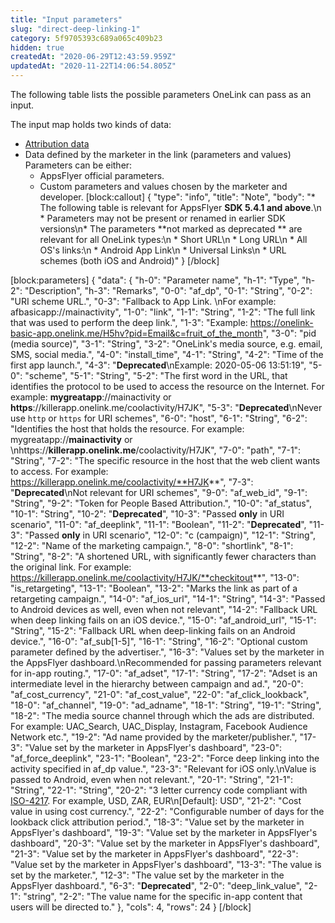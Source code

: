 ```yaml
---
title: "Input parameters"
slug: "direct-deep-linking-1"
category: 5f9705393c689a065c409b23
hidden: true
createdAt: "2020-06-29T12:43:59.959Z"
updatedAt: "2020-11-22T14:06:54.805Z"
---
```

The following table lists the possible parameters OneLink can pass as an input.

The  input map holds two kinds of data:
* [Attribution data](https://support.appsflyer.com/hc/en-us/articles/207447163#attribution-link-parameters)
* Data defined by the marketer in the link (parameters and values)
Parameters can be either:
   * AppsFlyer official parameters.
   * Custom parameters and values chosen by the marketer and developer.
[block:callout]
{
  "type": "info",
  "title": "Note",
  "body": "* The following table is relevant for AppsFlyer **SDK 5.4.1 and above**.\n   * Parameters may not be present or renamed in earlier SDK versions\n* The parameters **not marked as deprecated ** are relevant for all OneLink types:\n   * Short URL\n   * Long URL\n   * All OS's links:\n      * Android App Link\n      * Universal Links\n      * URL schemes (both iOS and Android)"
}
[/block]

[block:parameters]
{
  "data": {
    "h-0": "Parameter name",
    "h-1": "Type",
    "h-2": "Description",
    "h-3": "Remarks",
    "0-0": "af_dp",
    "0-1": "String",
    "0-2": "URI scheme URL.",
    "0-3": "Fallback to App Link. \nFor example:  afbasicapp://mainactivity",
    "1-0": "link",
    "1-1": "String",
    "1-2": "The full link that was used to perform the deep link.",
    "1-3": "Example: https://onelink-basic-app.onelink.me/H5hv?pid=Email&c=fruit_of_the_month",
    "3-0": "pid (media source)",
    "3-1": "String",
    "3-2": "OneLink's media source, e.g. email, SMS, social media.",
    "4-0": "install_time",
    "4-1": "String",
    "4-2": "Time of the first app launch.",
    "4-3": "**Deprecated**\nExample: 2020-05-06 13:51:19",
    "5-0": "scheme",
    "5-1": "String",
    "5-2": "The first word in the URL, that identifies the protocol to be used to access the resource on the Internet. For example: **mygreatapp**://mainactivity or **https**://killerapp.onelink.me/coolactivity/H7JK",
    "5-3": "**Deprecated**\nNever use `http` or `https` for URI schemes",
    "6-0": "host",
    "6-1": "String",
    "6-2": "Identifies the host that holds the resource. For example: mygreatapp://**mainactivity** or \nhttps://**killerapp.onelink.me**/coolactivity/H7JK",
    "7-0": "path",
    "7-1": "String",
    "7-2": "The specific resource in the host that the web client wants to access. For example:  https://killerapp.onelink.me/coolactivity/**H7JK**",
    "7-3": "**Deprecated**\nNot relevant for URI schemes",
    "9-0": "af_web_id",
    "9-1": "String",
    "9-2": "Token for People Based Attribution.",
    "10-0": "af_status",
    "10-1": "String",
    "10-2": "**Deprecated**",
    "10-3": "Passed **only** in URI scenario",
    "11-0": "af_deeplink",
    "11-1": "Boolean",
    "11-2": "**Deprecated**",
    "11-3": "Passed **only** in URI scenario",
    "12-0": "c (campaign)",
    "12-1": "String",
    "12-2": "Name of the marketing campaign.",
    "8-0": "shortlink",
    "8-1": "String",
    "8-2": "A shortened URL, with significantly fewer characters than the original link. For example: https://killerapp.onelink.me/coolactivity/H7JK/**checkitout**",
    "13-0": "is_retargeting",
    "13-1": "Boolean",
    "13-2": "Marks the link as part of a retargeting campaign.",
    "14-0": "af_ios_url",
    "14-1": "String",
    "14-3": "Passed to Android devices as well, even when not relevant",
    "14-2": "Fallback URL when deep linking fails on an iOS device.",
    "15-0": "af_android_url",
    "15-1": "String",
    "15-2": "Fallback URL when deep-linking fails on an Android device.",
    "16-0": "af_sub[1-5]",
    "16-1": "String",
    "16-2": "Optional custom parameter defined by the advertiser.",
    "16-3": "Values set by the marketer in the AppsFlyer dashboard.\nRecommended for passing parameters relevant for in-app routing.",
    "17-0": "af_adset",
    "17-1": "String",
    "17-2": "Adset is an intermediate level in the hierarchy between campaign and ad.",
    "20-0": "af_cost_currency",
    "21-0": "af_cost_value",
    "22-0": "af_click_lookback",
    "18-0": "af_channel",
    "19-0": "ad_adname",
    "18-1": "String",
    "19-1": "String",
    "18-2": "The media source channel through which the ads are distributed. For example:  UAC_Search, UAC_Display, Instagram, Facebook Audience Network etc.",
    "19-2": "Ad name provided by the marketer/publisher.",
    "17-3": "Value set by the marketer in AppsFlyer's dashboard",
    "23-0": "af_force_deeplink",
    "23-1": "Boolean",
    "23-2": "Force deep linking into the activity specified in af_dp value.",
    "23-3": "Relevant for iOS only.\nValue is passed to Android, even when not relevant.",
    "20-1": "String",
    "21-1": "String",
    "22-1": "String",
    "20-2": "3 letter currency code compliant with [ISO-4217](https://support.appsflyer.com/hc/en-us/articles/207040526-Ad-cost-measurement-guide#cost-aggregation-methods). For example, USD, ZAR, EUR\n[Default]: USD",
    "21-2": "Cost value in using cost currency.",
    "22-2": "Configurable number of days for the lookback click attribution period.",
    "18-3": "Value set by the marketer in AppsFlyer's dashboard",
    "19-3": "Value set by the marketer in AppsFlyer's dashboard",
    "20-3": "Value set by the marketer in AppsFlyer's dashboard",
    "21-3": "Value set by the marketer in AppsFlyer's dashboard",
    "22-3": "Value set by the marketer in AppsFlyer's dashboard",
    "13-3": "The value is set by the marketer.",
    "12-3": "The value set by the marketer in the AppsFlyer dashboard.",
    "6-3": "**Deprecated**",
    "2-0": "deep_link_value",
    "2-1": "string",
    "2-2": "The value name for the specific in-app content that users will be directed to."
  },
  "cols": 4,
  "rows": 24
}
[/block]